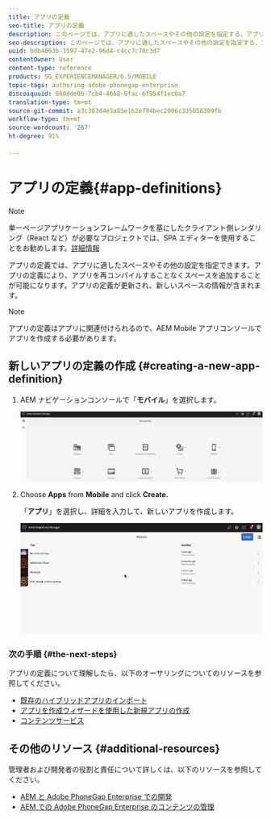 ```yaml
---
title: アプリの定義
seo-title: アプリの定義
description: このページでは、アプリに適したスペースやその他の設定を指定する、アプリの定義について説明します。アプリの定義により、アプリを再コンパイルすることなくスペースを追加することが可能になります。
seo-description: このページでは、アプリに適したスペースやその他の設定を指定する、アプリの定義について説明します。アプリの定義により、アプリを再コンパイルすることなくスペースを追加することが可能になります。
uuid: bdb4063b-1597-47e2-96d4-c4cc7c78c3d7
contentOwner: User
content-type: reference
products: SG_EXPERIENCEMANAGER/6.5/MOBILE
topic-tags: authoring-adobe-phonegap-enterprise
discoiquuid: 860dde0b-7cb4-4668-9fac-6f954f1ec0a7
translation-type: tm+mt
source-git-commit: a3c303d4e3a85e1b2e794bec2006c335056309fb
workflow-type: tm+mt
source-wordcount: '267'
ht-degree: 91%

---
```



# アプリの定義{#app-definitions}

>[!NOTE]
>
>単一ページアプリケーションフレームワークを基にしたクライアント側レンダリング（React など）が必要なプロジェクトでは、SPA エディターを使用することをお勧めします。[詳細情報](/help/sites-developing/spa-overview.md)

アプリの定義では、アプリに適したスペースやその他の設定を指定できます。アプリの定義により、アプリを再コンパイルすることなくスペースを追加することが可能になります。アプリの定義が更新され、新しいスペースの情報が含まれます。

>[!NOTE]
>
>アプリの定義はアプリに関連付けられるので、AEM Mobile アプリコンソールでアプリを作成する必要があります。

## 新しいアプリの定義の作成 {#creating-a-new-app-definition}

1. AEM ナビゲーションコンソールで「**モバイル**」を選択します。

   ![chlimage_1-170](assets/chlimage_1-170.png)

1. Choose **Apps** from **Mobile** and click **Create.**

   「**アプリ**」を選択し、詳細を入力して、新しいアプリを作成します。

   ![chlimage_1-11](assets/chlimage_1-11.gif)

### 次の手順 {#the-next-steps}

アプリの定義について理解したら、以下のオーサリングについてのリソースを参照してください。

* [既存のハイブリッドアプリのインポート](/help/mobile/phonegap-adding-content-to-imported-app.md)
* [アプリを作成ウィザードを使用した新規アプリの作成](/help/mobile/phonegap-create-new-app.md)
* [コンテンツサービス](/help/mobile/develop-content-as-a-service.md)

## その他のリソース {#additional-resources}

管理者および開発者の役割と責任について詳しくは、以下のリソースを参照してください。

* [AEM と Adobe PhoneGap Enterprise での開発](/help/mobile/developing-in-phonegap.md)
* [AEM での Adobe PhoneGap Enterprise のコンテンツの管理](/help/mobile/administer-phonegap.md)

